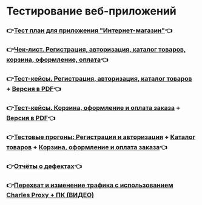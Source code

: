 # Тестирование веб-приложений

### 👉[Тест план для приложения "Интернет-магазин"](https://docs.google.com/spreadsheets/d/1ApyxGPfp60vMlFOV1ibEKaS1DR1KjzUX5_HJYpyjPYI/edit?usp=sharing)👈
### 👉[Чек-лист. Регистрация, авторизация, каталог товаров, корзина, оформление, оплата](https://docs.google.com/spreadsheets/d/1kCjmk8H0kho_0nGnPZ-sZ1-iilR2WFb0vkLyvGmlvck/edit?usp=sharing)👈
### 👉[Тест-кейсы. Регистрация, авторизация, каталог товаров](https://app.qase.io/project/G7?author=220&tab=properties&previewMode=side&suite=86) + [Версия в PDF](https://github.com/KarpilovD/docs/files/15219100/G7-2024-05-06.pdf)👈
### 👉[Тест-кейсы. Корзина, оформление и оплата заказа](https://app.qase.io/project/G8?author=220&suite=301) + [Версия в PDF](https://github.com/user-attachments/files/16923297/G8-2024-09-08.pdf)👈
### 👉[Тестовые прогоны: Регистрация и авторизация](https://github.com/KarpilovD/docs/files/15220981/G7-Express%2Brun%2B2024_05_06.pdf) + [Каталог товаров](https://github.com/KarpilovD/docs/files/15220983/G7-Express%2Brun%2B2024_05_06.1.pdf) + [Корзина, оформление и оплата заказа](https://github.com/user-attachments/files/16923844/G8-Express%2Brun%2B2024_09_08.pdf)👈
### 👉[Отчёты о дефектах](https://docs.google.com/spreadsheets/d/1vGZE_h6lEsB7caZNRIhWqOIv67stwNwq6wDqU8Pom2k/edit#gid=619729233)👈
### 👉[Перехват и изменение трафика с использованием Charles Proxy + ПК (ВИДЕО)](https://github.com/user-attachments/assets/9e35fbf7-91c8-4547-8df9-89c5fc4de85d)
